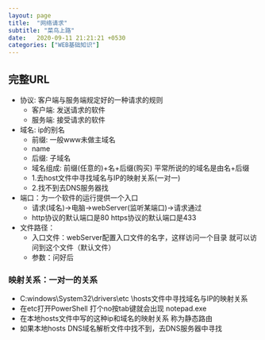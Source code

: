 ```yaml
---
layout: page
title:  "网络请求"
subtitle: "菜鸟上路"
date:   2020-09-11 21:21:21 +0530
categories: ["WEB基础知识"]
---
```


## 完整URL
- 协议: 客户端与服务端规定好的一种请求的规则
    - 客户端: 发送请求的软件
    - 服务端: 接受请求的软件
- 域名: ip的别名
    - 前缀: 一般www未做主域名 
    - name
    - 后缀: 子域名
    - 域名组成: 前缀(任意的)+名+后缀(购买)  平常所说的的域名是由名+后缀
    - 1.去host文件中寻找域名与IP的映射关系(一对一)
	- 2.找不到去DNS服务器找
- 端口：为一个软件的运行提供一个入口
	- 请求(域名)->电脑->webServer(监听某端口)->请求通过
	- http协议的默认端口是80 https协议的默认端口是433
- 文件路径：
	- 入口文件：webServer配置入口文件的名字，这样访问一个目录 就可以访问到这个文件（默认文件）
    - 参数：问好后

### 映射关系：一对一的关系
- C:windows\System32\drivers\etc \hosts文件中寻找域名与IP的映射关系
- 在etc打开PowerShell 打个no按tab键就会出现 notepad.exe
- 在本地hosts文件中写的这种ip和域名的映射关系 称为静态路由
- 如果本地hosts DNS域名解析文件中找不到，去DNS服务器中寻找

